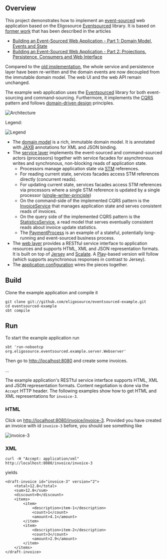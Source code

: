 Overview
--------

This project demonstrates how to implement an [event-sourced](http://martinfowler.com/eaaDev/EventSourcing.html) web application based on the Eligosource [Eventsourced](https://github.com/eligosource/eventsourced/tree/release-0.4) library. It is based on [former work](https://github.com/krasserm/eventsourcing-example) that has been described in the articles

- [Building an Event-Sourced Web Application - Part 1: Domain Model, Events and State](http://krasserm.blogspot.com/2011/11/building-event-sourced-web-application.html)
- [Building an Event-Sourced Web Application - Part 2: Projections, Persistence, Consumers and Web Interface](http://krasserm.blogspot.com/2012/01/building-event-sourced-web-application.html)

Compared to the [old implementation](https://github.com/krasserm/eventsourcing-example), the whole service and persistence layer have been re-written and the domain events are now decoupled from the immutable domain model. The web UI and the web API remain unchanged.

The example web application uses the [Eventsourced](https://github.com/eligosource/eventsourced/tree/release-0.4) library for both event-sourcing and command-sourcing. Furthermore, it implements the [CQRS](http://martinfowler.com/bliki/CQRS.html) pattern and follows [domain-driven design](http://domaindrivendesign.org/resources/what_is_ddd) principles.

![Architecture](https://raw.github.com/eligosource/eventsourced-example/release-0.4/doc/images/architecture.png)

Legend:

![Legend](https://raw.github.com/eligosource/eventsourced/release-0.4/doc/images/legend.png)

- The [domain model](https://github.com/eligosource/eventsourced-example/blob/release-0.4/src/main/scala/org/eligosource/eventsourced/example/domain/Invoice.scala) is a rich, immutable domain model. It is annotated with [JAXB](http://jcp.org/en/jsr/detail?id=222) annotations for XML and JSON binding.
- The [service layer](https://github.com/eligosource/eventsourced-example/tree/release-0.4/src/main/scala/org/eligosource/eventsourced/example/service) implements the event-sourced and command-sourced actors (processors) together with service facades for asynchronous writes and synchronous, non-blocking reads of application state. 
  - Processors manage application state via [STM](http://nbronson.github.com/scala-stm/) references.
  - For reading current state, services facades access STM references directly (concurrent reads).
  - For updating current state, services facades access STM references via processors where a single STM reference is updated by a single processor ([single-writer-principle](http://mechanical-sympathy.blogspot.de/2011/09/single-writer-principle.html))
  - On the command-side of the implemented CQRS pattern is the [InvoiceService](https://github.com/eligosource/eventsourced-example/blob/release-0.4/src/main/scala/org/eligosource/eventsourced/example/service/InvoiceService.scala) that manages application state and serves consistent reads of invoices.
  - On the query side of the implemented CQRS pattern is the [StatisticsService](https://github.com/eligosource/eventsourced-example/blob/release-0.4/src/main/scala/org/eligosource/eventsourced/example/service/StatisticsService.scala), a read model that serves eventually consistent reads about invoice update statistics.
  - The [PaymentProcess](https://github.com/eligosource/eventsourced-example/blob/release-0.4/src/main/scala/org/eligosource/eventsourced/example/service/PaymentGateway.scala) is an example of a stateful, potentially long-running and event-sourced business process.
- The [web layer](https://github.com/eligosource/eventsourced-example/tree/release-0.4/src/main/scala/org/eligosource/eventsourced/example/web) provides a RESTful service interface to application resources and supports HTML, XML and JSON representation formats. It is built on top of [Jersey](http://jersey.java.net/) and [Scalate](http://scalate.fusesource.org/). A [Play](http://www.playframework.org/)-based version will follow (which supports asynchronous responses in contrast to Jersey).
- The [application configuration](https://github.com/eligosource/eventsourced-example/blob/release-0.4/src/main/scala/org/eligosource/eventsourced/example/server/Appserver.scala) wires the pieces together.

Build
-----

Clone the example application and compile it

    git clone git://github.com/eligosource/eventsourced-example.git
    cd eventsourced-example
    sbt compile

Run
---

To start the example application run

    sbt 'run-nobootcp org.eligosource.eventsourced.example.server.Webserver'

Then go to [http://localhost:8080](http://localhost:8080) and create some invoices. 

… 

The example application's RESTful service interface supports HTML, XML and JSON representation formats. Content negotiation is done via the `Accept` HTTP header. The following examples show how to get HTML and XML representations for `invoice-3`.

### HTML

Click on [http://localhost:8080/invoice/invoice-3](http://localhost:8080/invoice/invoice-3). Provided you have created an invoice with id `invoice-3` before, you should see something like

![invoice-3](https://github.com/krasserm/eventsourcing-example/raw/release-0.4/doc/images/invoice-3.png)

### XML

    curl -H "Accept: application/xml" http://localhost:8080/invoice/invoice-3

yields

    <draft-invoice id="invoice-3" version="2">
        <total>12.8</total>
        <sum>12.8</sum>
        <discount>0</discount>
        <items>
            <item>
                <description>item-1</description>
                <count>1</count>
                <amount>4.1</amount>
            </item>
            <item>
                <description>item-2</description>
                <count>3</count>
                <amount>2.9</amount>
            </item>
        </items>
    </draft-invoice>
